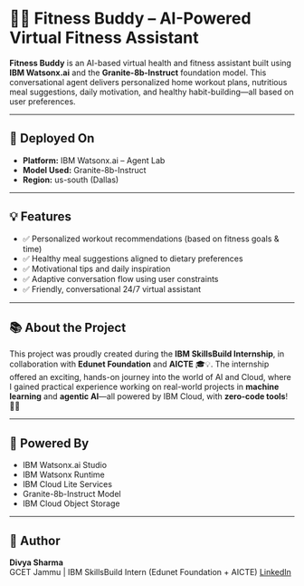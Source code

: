 # 🏋️‍♀️ Fitness Buddy – AI-Powered Virtual Fitness Assistant

**Fitness Buddy** is an AI-based virtual health and fitness assistant built using **IBM Watsonx.ai** and the **Granite-8b-Instruct** foundation model. This conversational agent delivers personalized home workout plans, nutritious meal suggestions, daily motivation, and healthy habit-building—all based on user preferences.

---

## 🚀 Deployed On

- **Platform:** IBM Watsonx.ai – Agent Lab  
- **Model Used:** Granite-8b-Instruct  
- **Region:** us-south (Dallas)  

---

## 💡 Features

- ✅ Personalized workout recommendations (based on fitness goals & time)
- ✅ Healthy meal suggestions aligned to dietary preferences
- ✅ Motivational tips and daily inspiration
- ✅ Adaptive conversation flow using user constraints
- ✅ Friendly, conversational 24/7 virtual assistant

---


## 📚  About the Project 
This project was proudly created during the **IBM SkillsBuild Internship**, in collaboration with **Edunet Foundation** and **AICTE** 🎓💡. The internship offered an exciting, hands-on journey into the world of AI and Cloud, where I gained practical experience working on real-world projects in **machine learning** and **agentic AI**—all powered by IBM Cloud, with **zero-code tools**! 🚀🌟

---

## 🧠 Powered By

- IBM Watsonx.ai Studio
- IBM Watsonx Runtime    
- IBM Cloud Lite Services  
- Granite-8b-Instruct Model
- IBM Cloud Object Storage 

---

## 👤 Author

**Divya Sharma**  
GCET Jammu | IBM SkillsBuild Intern (Edunet Foundation + AICTE)
[LinkedIn](linkedin.com/in/divya-sharma-i)
